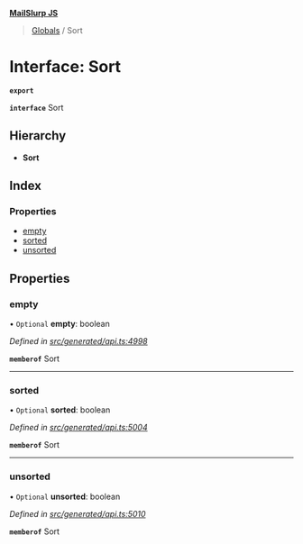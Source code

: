 **[MailSlurp JS](../README.md)**

> [Globals](../README.md) / Sort

# Interface: Sort

**`export`** 

**`interface`** Sort

## Hierarchy

* **Sort**

## Index

### Properties

* [empty](sort.md#empty)
* [sorted](sort.md#sorted)
* [unsorted](sort.md#unsorted)

## Properties

### empty

• `Optional` **empty**: boolean

*Defined in [src/generated/api.ts:4998](https://github.com/mailslurp/mailslurp-client/blob/eace919/src/generated/api.ts#L4998)*

**`memberof`** Sort

___

### sorted

• `Optional` **sorted**: boolean

*Defined in [src/generated/api.ts:5004](https://github.com/mailslurp/mailslurp-client/blob/eace919/src/generated/api.ts#L5004)*

**`memberof`** Sort

___

### unsorted

• `Optional` **unsorted**: boolean

*Defined in [src/generated/api.ts:5010](https://github.com/mailslurp/mailslurp-client/blob/eace919/src/generated/api.ts#L5010)*

**`memberof`** Sort
